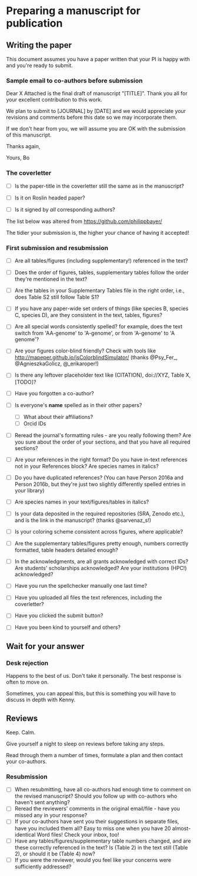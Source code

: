 # Preparing a manuscript for publication

## Writing the paper

This document assumes you have a paper written that your PI is happy with and you're ready to submit. 


### Sample email to co-authors before submission

Dear X
Attached is the final draft of manuscript "[TITLE]". Thank you all for your excellent contribution to this work. 

We plan to submit to [JOURNAL] by [DATE] and we would appreciate your revisions and comments before this date so we may incorporate them.

If we don't hear from you, we will assume you are OK with the submission of this manuscript.

Thanks again,

Yours,
Bo



### The coverletter
- [ ] Is the paper-title in the coverletter still the same as in the manuscript?
- [ ] Is it on Roslin headed paper?
- [ ] Is it signed by *all* corresponding authors?



The list below was altered from https://github.com/philippbayer/

The tidier your submission is, the higher your chance of having it accepted!

### First submission and resubmission

- [ ] Are all tables/figures (including supplementary!) referenced in the text?
- [ ] Does the order of figures, tables, supplementary tables follow the order they're mentioned in the text?
- [ ] Are the tables in your Supplementary Tables file in the right order, i.e., does Table S2 still follow Table S1?
- [ ] If you have any paper-wide set orders of things (like species B, species C, species D), are they consistent in the text, tables, figures?
- [ ] Are all special words consistently spelled? for example, does the text switch from 'AA-genome' to 'A-genome', or from 'A-genome' to 'A genome'?

- [ ] Are your figures color-blind friendly? Check with tools like http://mapeper.github.io/jsColorblindSimulator/ (thanks @Psy_Fer_, @AgnieszkaGolicz, @_erikaroper!)
- [ ] Is there any leftover placeholder text like (CITATION), doi://XYZ, Table X, [TODO]? 
- [ ] Have you forgotten a co-author?
- [ ] Is everyone's **name** spelled as in their other papers? 
    - [ ] What about their affiliations?
    - [ ] Orcid IDs
- [ ] Reread the journal's formatting rules - are you really following them? Are you sure about the order of your sections, and that you have all required sections?
- [ ] Are your references in the right format? Do you have in-text references not in your References block? Are species names in italics? 
- [ ] Do you have duplicated references? (You can have Person 2016a and Person 2016b, but they're just two slightly differently spelled entries in your library)
- [ ] Are species names in your text/figures/tables in italics?
- [ ] Is your data deposited in the required repositories (SRA, Zenodo etc.), and is the link in the manuscript? (thanks @sarvenaz_s!)
- [ ] Is your coloring scheme consistent across figures, where applicable?
- [ ] Are the supplementary tables/figures pretty enough, numbers correctly formatted, table headers detailed enough?
- [ ] In the acknowledgments, are all grants acknowledged with correct IDs? Are students' scholarships acknowledged? Are your institutions (HPC!) acknowledged?
- [ ] Have you run the spellchecker manually one last time?
- [ ] Have you uploaded all files the text references, including the coverletter?
- [ ] Have you clicked the submit button?
- [ ] Have you been kind to yourself and others?

## Wait for your answer

### Desk rejection

Happens to the best of us. Don't take it personally. The best response is often to move on. 

Sometimes, you can appeal this, but this is something you will have to discuss in depth with Kenny.

## Reviews

Keep. Calm.

Give yourself a night to sleep on reviews before taking any steps.

Read through them a number of times, formulate a plan and then contact your co-authors.



### Resubmission
- [ ] When resubmitting, have all co-authors had enough time to comment on the revised manuscript? Should you follow up with co-authors who haven't sent anything?
- [ ] Reread the reviewers' comments in the original email/file - have you missed any in your response?
- [ ] If your co-authors have sent you their suggestions in separate files, have you included them all? Easy to miss one when you have 20 almost-identical Word files! Check your inbox, too!
- [ ] Have any tables/figures/supplementary table numbers changed, and are these correctly referenced in the text? Is (Table 2) in the text still (Table 2), or should it be (Table 4) now?
- [ ] If you were the reviewer, would you feel like your concerns were sufficiently addressed?
